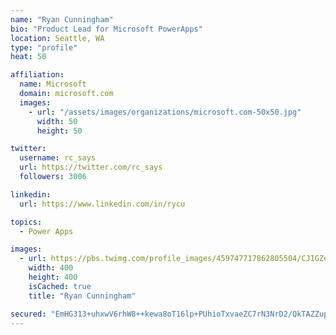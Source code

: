 ```yaml
---
name: "Ryan Cunningham"
bio: "Product Lead for Microsoft PowerApps"
location: Seattle, WA
type: "profile"
heat: 50

affiliation:
  name: Microsoft
  domain: microsoft.com
  images:
    - url: "/assets/images/organizations/microsoft.com-50x50.jpg"
      width: 50
      height: 50

twitter:
  username: rc_says
  url: https://twitter.com/rc_says
  followers: 3006

linkedin:
  url: https://www.linkedin.com/in/rycu

topics:
  - Power Apps

images:
  - url: https://pbs.twimg.com/profile_images/459747717862805504/CJIGZejd_400x400.png
    width: 400
    height: 400
    isCached: true
    title: "Ryan Cunningham"

secured: "EmHG313+uhxwV6rhW8++kewa8oT16lp+PUhioTxvaeZC7rN3NrD2/QkTAZZupMfyoCzoYWmI6kaSCsFu74bKBlXE97OAFPPnsENHiyLy/L78zmtlmKzlaEI4Iy99ZyFwQfYOY8z6CO1U7ZArREm5nDGRzOQIpENAc0Esc/AxExG05aRv5rQ6DiyZhO5U57QMKmXY+MpplFUxCpBJ0GZ3AsiJgYtk99Wx72C3H6mulI/e1c8eIFT2aN5MrSNXcIraNe1wy3Aa0VSDCC0QThr3SwlAMnniZ73/TF3g+8wvA1hE3XBcAGEQvaIdXNcLaMNNUNpSqPqHfJB6q6Cnca4KoNKyavN7mNN6DLCWkzpcSfoEYQxIlfKAGXTZOO6CCA9KivuseOfvSLVAM7MSvBe3Q+BYj+J2EDccKZcM8Fkz7xo=;4rR4lFyvrtypeM03wX1mHg=="
---
```


